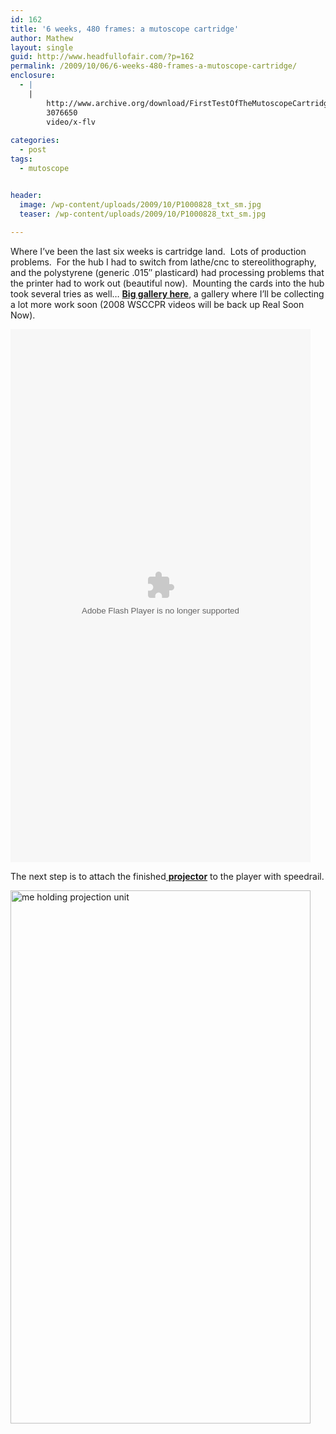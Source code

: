 ```yaml
---
id: 162
title: '6 weeks, 480 frames: a mutoscope cartridge'
author: Mathew
layout: single
guid: http://www.headfullofair.com/?p=162
permalink: /2009/10/06/6-weeks-480-frames-a-mutoscope-cartridge/
enclosure:
  - |
    |
        http://www.archive.org/download/FirstTestOfTheMutoscopeCartridge/itfckngruns.flv
        3076650
        video/x-flv
        
categories:
  - post
tags:
  - mutoscope


header:
  image: /wp-content/uploads/2009/10/P1000828_txt_sm.jpg
  teaser: /wp-content/uploads/2009/10/P1000828_txt_sm.jpg
  
---
```

Where I&#8217;ve been the last six weeks is cartridge land.  Lots of production problems.  For the hub I had to switch from lathe/cnc to stereolithography, and the polystyrene (generic .015&#8243; plasticard) had processing problems that the printer had to work out (beautiful now).  Mounting the cards into the hub took several tries as well&#8230; **[Big gallery here][1]**, a gallery where I&#8217;ll be collecting a lot more work soon (2008 WSCCPR videos will be back up Real Soon Now).


<embed type="application/x-shockwave-flash" width="480" height="853" allowfullscreen="true" allowscriptaccess="always" src="http://www.archive.org/flow/flowplayer.commercial-3.0.5.swf" w3c="true" flashvars='config={"key":"#$b6eb72a0f2f1e29f3d4","playlist":[{"url":"http://www.archive.org/download/FirstTestOfTheMutoscopeCartridge/format=Thumbnail?.jpg","autoPlay":true,"scaling":"fit"},{"url":"http://www.archive.org/download/FirstTestOfTheMutoscopeCartridge/itfckngruns.flv","autoPlay":false,"accelerated":true,"scaling":"fit"}],"clip":{"autoPlay":false,"accelerated":true,"scaling":"fit"},"canvas":{"backgroundColor":"0x000000","backgroundGradient":"none"},"plugins":{"audio":{"url":"http://www.archive.org/flow/flowplayer.audio-3.0.3-dev.swf"},"controls":{"playlist":false,"fullscreen":true,"gloss":"high","backgroundColor":"0x000000","backgroundGradient":"medium","sliderColor":"0x777777","progressColor":"0x777777","timeColor":"0xeeeeee","durationColor":"0x01DAFF","buttonColor":"0x333333","buttonOverColor":"0x505050"}},"contextMenu":[{"Item FirstTestOfTheMutoscopeCartridge at archive.org":"function()"},"-","Flowplayer 3.0.5"]}'> </embed>

The next step is to attach the finished[ **projector**][3] to the player with speedrail.

[<img class="alignnone size-full wp-image-164" title="me holding projection unit" src="http://www.headfullofair.com/wp-content/uploads/2009/10/P1000861sm.jpg" alt="me holding projection unit" width="480" height="853" />][4]

 [1]: http://headfullofair.com/catalog/index.php?/mutoscope/cartridge-construction/
 [2]: http://www.headfullofair.com/wp-content/uploads/2009/10/P1000828_txt_sm.jpg
 [3]: ../2009/07/17/blast-domes-and-opaque-projectors/
 [4]: http://www.headfullofair.com/wp-content/uploads/2009/10/P1000861sm.jpg